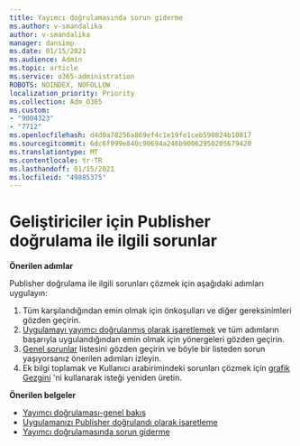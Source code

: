 ```yaml
---
title: Yayımcı doğrulamasında sorun giderme
ms.author: v-smandalika
author: v-smandalika
manager: dansimp
ms.date: 01/15/2021
ms.audience: Admin
ms.topic: article
ms.service: o365-administration
ROBOTS: NOINDEX, NOFOLLOW
localization_priority: Priority
ms.collection: Adm_O365
ms.custom:
- "9004323"
- "7712"
ms.openlocfilehash: d4d0a78256a869ef4c1e19fe1ceb590824b10817
ms.sourcegitcommit: 6dc6f999e840c90694a246b90062950205679420
ms.translationtype: MT
ms.contentlocale: tr-TR
ms.lasthandoff: 01/15/2021
ms.locfileid: "49885375"
---
```

# <a name="issues-related-to-publisher-verification-for-developers"></a>Geliştiriciler için Publisher doğrulama ile ilgili sorunlar

**Önerilen adımlar** 

Publisher doğrulama ile ilgili sorunları çözmek için aşağıdaki adımları uygulayın:

1. Tüm karşılandığından emin olmak için önkoşulları ve diğer gereksinimleri gözden geçirin.
2. [Uygulamayı yayımcı doğrulanmış olarak işaretlemek](https://docs.microsoft.com/azure/active-directory/develop/mark-app-as-publisher-verified) ve tüm adımların başarıyla uygulandığından emin olmak için yönergeleri gözden geçirin.
3. [Genel sorunlar](https://docs.microsoft.com/azure/active-directory/develop/troubleshoot-publisher-verification#common-issues) listesini gözden geçirin ve böyle bir listeden sorun yaşıyorsanız önerilen adımları izleyin.
4. Ek bilgi toplamak ve Kullanıcı arabirimindeki sorunları çözmek için [grafik Gezgini](https://docs.microsoft.com/azure/active-directory/develop/troubleshoot-publisher-verification#making-microsoft-graph-api-calls) 'ni kullanarak isteği yeniden üretin.

**Önerilen belgeler**

- [Yayımcı doğrulaması-genel bakış](https://docs.microsoft.com/azure/active-directory/develop/publisher-verification-overview) 
- [Uygulamanızı Publisher doğrulandı olarak işaretleme](https://docs.microsoft.com/azure/active-directory/develop/mark-app-as-publisher-verified) 
- [Yayımcı doğrulamasında sorun giderme](https://docs.microsoft.com/azure/active-directory/develop/troubleshoot-publisher-verification)

